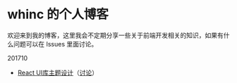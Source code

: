 # whinc 的个人博客

欢迎来到我的博客，这里我会不定期分享一些关于前端开发相关的知识，如果有什么问题可以在 Issues 里面讨论。


201710
* [React UI库主题设计](react/react-ui-lib-theme-design/index.md)（[讨论](https://github.com/whinc/blog/issues/1)）
